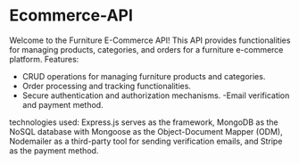 # Ecommerce-API
Welcome to the Furniture E-Commerce API! This API provides functionalities for managing products, categories, and orders for a furniture e-commerce platform.
Features:
- CRUD operations for managing furniture products and categories.
- Order processing and tracking functionalities.
- Secure authentication and authorization mechanisms.
 -Email verification and payment method.

technologies used:
Express.js serves as the framework, MongoDB as the NoSQL database with Mongoose as the Object-Document Mapper (ODM), Nodemailer as a third-party tool for sending verification emails, and Stripe as the payment method.
